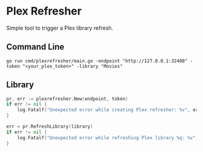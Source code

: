 # Plex Refresher
Simple tool to trigger a Plex library refresh.

## Command Line
```
go run cmd/plexrefresher/main.go -endpoint "http://127.0.0.1:32400" -token "<your_plex_token>" -library "Movies"
```

## Library
```go
pr, err := plexrefresher.New(endpoint, token)
if err != nil {
	log.Fatalf("Unexpected error while creating Plex refresher: %v", err)
}

err = pr.RefreshLibrary(library)
if err != nil {
	log.Fatalf("Unexpected error while refreshing Plex library %q: %v", library, err)
}
```

